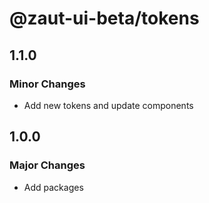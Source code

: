 # @zaut-ui-beta/tokens

## 1.1.0

### Minor Changes

- Add new tokens and update components

## 1.0.0

### Major Changes

- Add packages
